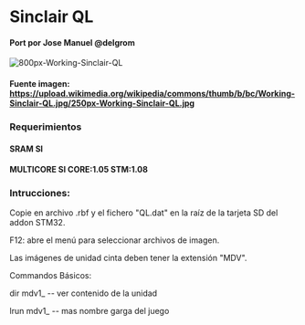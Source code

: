 # Sinclair QL

#### Port por Jose Manuel @delgrom

![800px-Working-Sinclair-QL](https://user-images.githubusercontent.com/31018768/81121195-6f7dbb80-8f2e-11ea-84a4-5f260ad57ae3.jpg)

#### Fuente imagen: https://upload.wikimedia.org/wikipedia/commons/thumb/b/bc/Working-Sinclair-QL.jpg/250px-Working-Sinclair-QL.jpg

### Requerimientos

#### SRAM SI

#### MULTICORE SI CORE:1.05 STM:1.08

### Intrucciones:

Copie en archivo .rbf y el fichero "QL.dat" en la raíz de la tarjeta SD del addon STM32.

F12: abre el menú para seleccionar archivos de imagen.

Las imágenes de unidad cinta deben tener la extensión "MDV".

Commandos Básicos:

dir mdv1_ -- ver contenido de la unidad

lrun mdv1_  -- mas nombre garga del juego 
